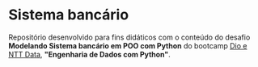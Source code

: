 <h1>
    <span> Sistema bancário </span>
</h1>

Repositório desenvolvido para fins didáticos com o conteúdo do desafio **Modelando Sistema bancário em POO com Python** 
do bootcamp [Dio e NTT Data](https://www.dio.me/bootcamp/engenharia-dados-python), **"Engenharia de Dados com Python"**. 
